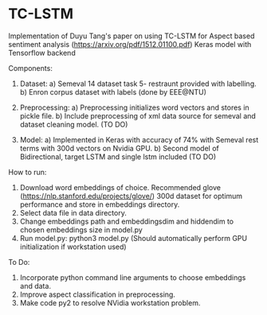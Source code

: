 # TC-LSTM 

Implementation of Duyu Tang's paper on using TC-LSTM for Aspect based sentiment analysis (https://arxiv.org/pdf/1512.01100.pdf)
Keras model with Tensorflow backend

Components:
1) Dataset: 
a) Semeval 14 dataset task 5- restraunt provided with labelling. 
b) Enron corpus dataset with labels (done by EEE@NTU)

2) Preprocessing:
a) Preprocessing initializes word vectors and stores in pickle file.
b) Include preprocessing of xml data source for semeval and dataset cleaning model. (TO DO)

3) Model:
a) Implemented in Keras with accuracy of 74% with Semeval rest terms with 300d vectors on Nvidia GPU.
b) Second model of Bidirectional, target LSTM and single lstm included (TO DO)



How to run:
1) Download word embeddings of choice. Recommended glove (https://nlp.stanford.edu/projects/glove/) 300d dataset for optimum performance and store in embeddings directory.
2) Select data file in data directory.
3) Change embeddings path and embeddingsdim and hiddendim to chosen embeddings size in model.py
4) Run model.py: python3 model.py (Should automatically perform GPU initialization if workstation used)

To Do:
1) Incorporate python command line arguments to choose embeddings and data.
2) Improve aspect classification in preprocessing.
3) Make code py2 to resolve NVidia workstation problem.
